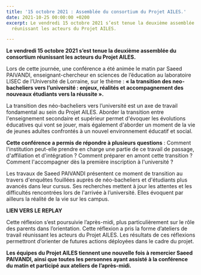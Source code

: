 ```yaml
---
title: '15 octobre 2021 : Assemblée du consortium du Projet AILES.'
date: 2021-10-25 00:00:00 +0200
excerpt: Le vendredi 15 octobre 2021 s’est tenue la deuxième assemblée du consortium
  réunissant les acteurs du Projet AILES.

---
```

**Le vendredi 15 octobre 2021 s’est tenue la deuxième assemblée du consortium réunissant les acteurs du Projet AILES.**

Lors de cette journée, une conférence a été animée le matin par Saeed PAIVANDI, enseignant-chercheur en sciences de l’éducation au laboratoire LISEC de l’Université de Lorraine, sur le thème : **« la transition des neo-bacheliers vers l’université : enjeux, réalités et accompagnement des nouveaux étudiants vers la réussite ».**

La transition des néo-bacheliers vers l’université est un axe de travail fondamental au sein du Projet AILES. Aborder la transition entre l'enseignement secondaire et supérieur permet d'évoquer les évolutions éducatives qui vont se jouer, mais également d'aborder un moment de la vie de jeunes adultes confrontés à un nouvel environnement éducatif et social.

**Cette conférence a permis de répondre à plusieurs questions** : Comment l'institution peut-elle prendre en charge une partie de ce travail de passage, d'affiliation et d'intégration ? Comment préparer en amont cette transition ? Comment l'accompagner dès la première inscription à l'université ?

Les travaux de Saeed PAIVANDI présentent ce moment de transition au travers d'enquêtes fouillées auprès de néo-bacheliers et d'étudiants plus avancés dans leur cursus. Ses recherches mettent à jour les attentes et les difficultés rencontrées lors de l'arrivée à l’université. Elles évoquent par ailleurs la réalité de la vie sur les campus.

**LIEN VERS LE REPLAY**

Cette réflexion s’est poursuivie l’après-midi, plus particulièrement sur le rôle des parents dans l’orientation. Cette réflexion a pris la forme d’ateliers de travail réunissant les acteurs du Projet AILES. Les résultats de ces réflexions permettront d’orienter de futures actions déployées dans le cadre du projet.

**Les équipes du Projet AILES tiennent une nouvelle fois à remercier Saeed PAIVANDI, ainsi que toutes les personnes ayant assisté à la conférence du matin et participé aux ateliers de l’après-midi.**
